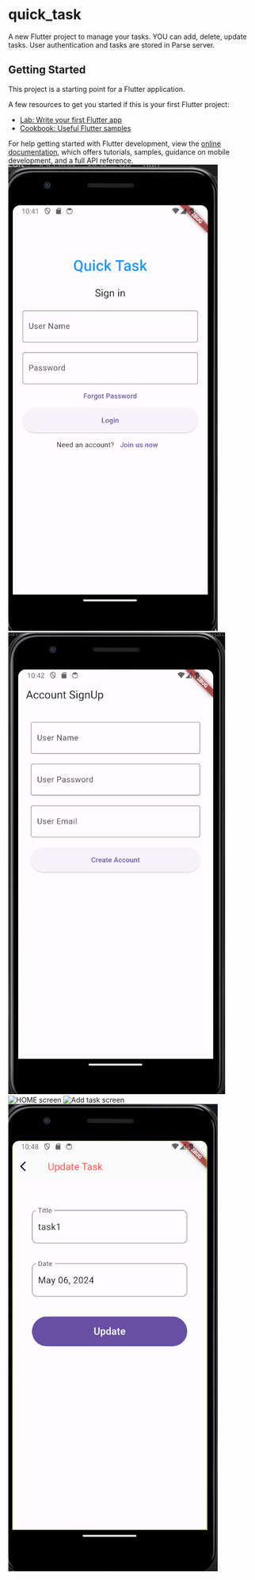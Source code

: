 # quick_task

A new Flutter project to manage your tasks. YOU can add, delete, update tasks. User authentication and tasks are stored in Parse server.

## Getting Started

This project is a starting point for a Flutter application.

A few resources to get you started if this is your first Flutter project:

- [Lab: Write your first Flutter app](https://docs.flutter.dev/get-started/codelab)
- [Cookbook: Useful Flutter samples](https://docs.flutter.dev/cookbook)

For help getting started with Flutter development, view the
[online documentation](https://docs.flutter.dev/), which offers tutorials,
samples, guidance on mobile development, and a full API reference.
![Login screen](image-3.png)
![Signup screen](image-4.png)
![
    HOME screen
](image.png)
![
Add task screen
](image-1.png)
![update task screen](image-2.png)
